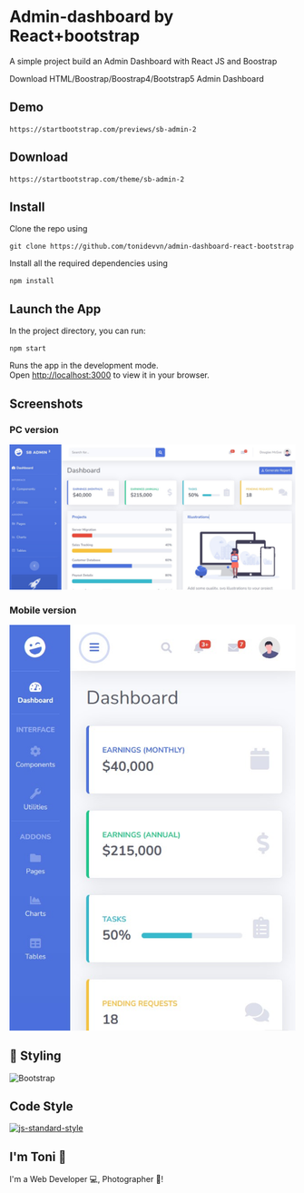# Admin-dashboard by React+bootstrap

A simple project build an Admin Dashboard with React JS and Boostrap

Download HTML/Boostrap/Boostrap4/Bootstrap5 Admin Dashboard

## Demo

<pre>
<code>https://startbootstrap.com/previews/sb-admin-2</code>
</pre>

## Download

<pre>
<code>https://startbootstrap.com/theme/sb-admin-2</code>
</pre>

## Install

Clone the repo using

<pre>
<code>git clone https://github.com/tonidevvn/admin-dashboard-react-bootstrap</code>
</pre>

Install all the required dependencies using

<pre>
<code>npm install</code>
</pre>

## Launch the App

In the project directory, you can run:

<pre>
<code>npm start</code>
</pre>

Runs the app in the development mode.\
Open [http://localhost:3000](http://localhost:3000) to view it in your browser.

## Screenshots

### PC version

![Screenshot-2](/public/SB_admin_screenshot_pc.jpg?raw=true "Admin dashboard PC version")

### Mobile version

![Screenshot-1](/public/SB_admin_screenshot_mobile.jpg?raw=true "Admin dashboard Mobile version")

## 🚀 Styling

![Bootstrap](https://img.shields.io/badge/bootstrap-%238511FA.svg?style=for-the-badge&logo=bootstrap&logoColor=white)

## Code Style

<a href="https://github.com/standard/standard"><img alt="js-standard-style" src="https://camo.githubusercontent.com/ff3e730c1c3401d5a6628d17368fa46e566da747c2b85de971e228c44426dbee/68747470733a2f2f63646e2e7261776769742e636f6d2f7374616e646172642f7374616e646172642f6d61737465722f62616467652e737667" /></a>

## I'm Toni 👋

I'm a Web Developer 💻, Photographer 📸!
